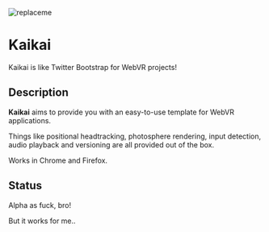 ![replaceme](http://i.imgur.com/kQhnJE0.png)

# Kaikai

Kaikai is like Twitter Bootstrap for WebVR projects!

## Description

**Kaikai** aims to provide you with an easy-to-use template for WebVR applications.

Things like positional headtracking, photosphere rendering, input detection, audio playback and versioning are all provided out of the box.

Works in Chrome and Firefox. 

## Status

Alpha as fuck, bro!

But it works for me..
